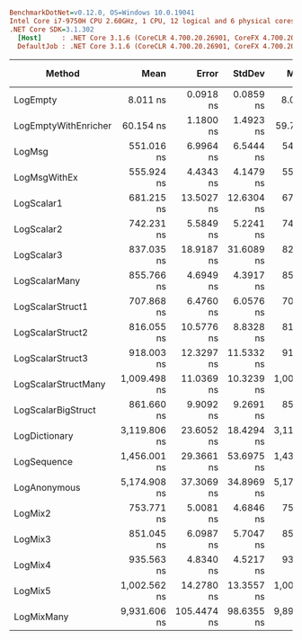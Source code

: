 ``` ini

BenchmarkDotNet=v0.12.0, OS=Windows 10.0.19041
Intel Core i7-9750H CPU 2.60GHz, 1 CPU, 12 logical and 6 physical cores
.NET Core SDK=3.1.302
  [Host]     : .NET Core 3.1.6 (CoreCLR 4.700.20.26901, CoreFX 4.700.20.31603), X64 RyuJIT
  DefaultJob : .NET Core 3.1.6 (CoreCLR 4.700.20.26901, CoreFX 4.700.20.31603), X64 RyuJIT


```
|               Method |         Mean |       Error |     StdDev |       Median |    Ratio | RatioSD |  Gen 0 | Gen 1 | Gen 2 | Allocated |
|--------------------- |-------------:|------------:|-----------:|-------------:|---------:|--------:|-------:|------:|------:|----------:|
|             LogEmpty |     8.011 ns |   0.0918 ns |  0.0859 ns |     8.017 ns |     1.00 |    0.00 |      - |     - |     - |         - |
| LogEmptyWithEnricher |    60.154 ns |   1.1800 ns |  1.4923 ns |    59.758 ns |     7.55 |    0.23 | 0.0088 |     - |     - |      56 B |
|               LogMsg |   551.016 ns |   6.9964 ns |  6.5444 ns |   549.270 ns |    68.78 |    0.79 | 0.0210 |     - |     - |     136 B |
|         LogMsgWithEx |   555.924 ns |   4.4343 ns |  4.1479 ns |   555.343 ns |    69.40 |    0.89 | 0.0210 |     - |     - |     136 B |
|           LogScalar1 |   681.215 ns |  13.5027 ns | 12.6304 ns |   678.278 ns |    85.04 |    1.96 | 0.0582 |     - |     - |     368 B |
|           LogScalar2 |   742.231 ns |   5.5849 ns |  5.2241 ns |   742.420 ns |    92.66 |    1.42 | 0.0658 |     - |     - |     416 B |
|           LogScalar3 |   837.035 ns |  18.9187 ns | 31.6089 ns |   821.546 ns |   106.05 |    4.63 | 0.0734 |     - |     - |     464 B |
|        LogScalarMany |   855.766 ns |   4.6949 ns |  4.3917 ns |   856.788 ns |   106.83 |    1.45 | 0.0992 |     - |     - |     624 B |
|     LogScalarStruct1 |   707.868 ns |   6.4760 ns |  6.0576 ns |   708.247 ns |    88.37 |    1.17 | 0.0620 |     - |     - |     392 B |
|     LogScalarStruct2 |   816.055 ns |  10.5776 ns |  8.8328 ns |   813.189 ns |   101.81 |    1.35 | 0.0734 |     - |     - |     464 B |
|     LogScalarStruct3 |   918.003 ns |  12.3297 ns | 11.5332 ns |   914.205 ns |   114.60 |    2.13 | 0.0849 |     - |     - |     536 B |
|  LogScalarStructMany | 1,009.498 ns |  11.0369 ns | 10.3239 ns | 1,007.166 ns |   126.02 |    1.78 | 0.1144 |     - |     - |     720 B |
|   LogScalarBigStruct |   861.660 ns |   9.9092 ns |  9.2691 ns |   859.679 ns |   107.57 |    1.71 | 0.0706 |     - |     - |     448 B |
|        LogDictionary | 3,119.806 ns |  23.6052 ns | 18.4294 ns | 3,116.923 ns |   388.75 |    4.97 | 0.3395 |     - |     - |    2144 B |
|          LogSequence | 1,456.001 ns |  29.3661 ns | 53.6975 ns | 1,436.353 ns |   182.26 |    6.38 | 0.1297 |     - |     - |     816 B |
|         LogAnonymous | 5,174.908 ns |  37.3069 ns | 34.8969 ns | 5,173.804 ns |   646.01 |    7.09 | 0.5417 |     - |     - |    3432 B |
|              LogMix2 |   753.771 ns |   5.0081 ns |  4.6846 ns |   754.060 ns |    94.10 |    1.02 | 0.0696 |     - |     - |     440 B |
|              LogMix3 |   851.045 ns |   6.0987 ns |  5.7047 ns |   850.123 ns |   106.24 |    1.38 | 0.0811 |     - |     - |     512 B |
|              LogMix4 |   935.563 ns |   4.8340 ns |  4.5217 ns |   936.496 ns |   116.79 |    1.55 | 0.1116 |     - |     - |     704 B |
|              LogMix5 | 1,002.562 ns |  14.2780 ns | 13.3557 ns | 1,009.589 ns |   125.16 |    2.42 | 0.1221 |     - |     - |     776 B |
|           LogMixMany | 9,931.606 ns | 105.4474 ns | 98.6355 ns | 9,899.419 ns | 1,239.77 |   13.36 | 1.0223 |     - |     - |    6449 B |

